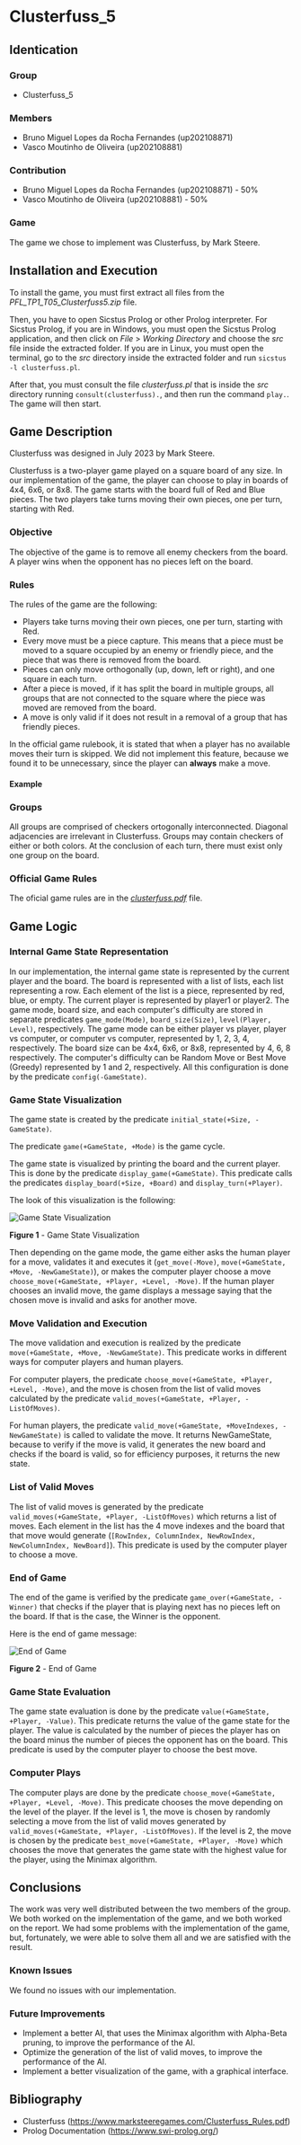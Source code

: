 # Clusterfuss_5

## Identication

### Group

- Clusterfuss_5

### Members

- Bruno Miguel Lopes da Rocha Fernandes (up202108871)
- Vasco Moutinho de Oliveira (up202108881)

### Contribution

- Bruno Miguel Lopes da Rocha Fernandes (up202108871) - 50%
- Vasco Moutinho de Oliveira (up202108881) - 50%

### Game

The game we chose to implement was Clusterfuss, by Mark Steere.

## Installation and Execution

To install the game, you must first extract all files from the *PFL_TP1_T05_Clusterfuss5.zip* file.

Then, you have to open Sicstus Prolog or other Prolog interpreter. For Sicstus Prolog, if you are in Windows, you must open the Sicstus Prolog application, and then click on *File* > *Working Directory* and choose the *src* file inside the extracted folder. If you are in Linux, you must open the terminal, go to the *src* directory inside the extracted folder and run `sicstus -l clusterfuss.pl`.

After that, you must consult the file *clusterfuss.pl* that is inside the *src* directory running `consult(clusterfuss).`, and then run the command `play.`. The game will then start.

## Game Description

Clusterfuss was designed in July 2023 by Mark Steere.

Clusterfuss is a two-player game played on a square board of any size. In our implementation of the game, the player can choose to play in boards of 4x4, 6x6, or 8x8. The game starts with the board full of Red and Blue pieces. The two players take turns moving their own pieces, one per turn, starting with Red.

### Objective

The objective of the game is to remove all enemy checkers from the board. A player wins when the opponent has no pieces left on the board.

### Rules

The rules of the game are the following:

- Players take turns moving their own pieces, one per turn, starting with Red.
- Every move must be a piece capture. This means that a piece must be moved to a square occupied by an enemy or friendly piece, and the piece that was there is removed from the board.
- Pieces can only move orthogonally (up, down, left or right), and one square in each turn.
- After a piece is moved, if it has split the board in multiple groups, all groups that are not connected to the square where the piece was moved are removed from the board.
- A move is only valid if it does not result in a removal of a group that has friendly pieces.

In the official game rulebook, it is stated that when a player has no available moves their turn is skipped. We did not implement this feature, because we found it to be unnecessary, since the player can **always** make a move.

#### Example 

### Groups

All groups are comprised of checkers ortogonally interconnected. Diagonal adjacencies are irrelevant in Clusterfuss. Groups may contain checkers of either or both colors. At the conclusion of each turn, there must exist only one group on the board.

### Official Game Rules

The oficial game rules are in the *[clusterfuss.pdf](clusterfuss.pdf)* file.

## Game Logic

### Internal Game State Representation

In our implementation, the internal game state is represented by the current player and the board. The board is represented with a list of lists, each list representing a row. Each element of the list is a piece, represented by red, blue, or empty. The current player is represented by player1 or player2. The game mode, board size, and each computer's difficulty are stored in separate predicates `game_mode(Mode)`, `board_size(Size)`, `level(Player, Level)`, respectively. The game mode can be either player vs player, player vs computer, or computer vs computer, represented by 1, 2, 3, 4, respectively. The board size can be 4x4, 6x6, or 8x8, represented by 4, 6, 8 respectively. The computer's difficulty can be Random Move or Best Move (Greedy) represented by 1 and 2, respectively.
All this configuration is done by the predicate `config(-GameState)`.

### Game State Visualization

The game state is created by the predicate `initial_state(+Size, -GameState)`.

The predicate `game(+GameState, +Mode)` is the game cycle.

The game state is visualized by printing the board and the current player. This is done by the predicate `display_game(+GameState)`. This predicate calls the predicates `display_board(+Size, +Board)` and `display_turn(+Player)`.

The look of this visualization is the following:

![Game State Visualization](images/display_game.png)

**Figure 1** - Game State Visualization

Then depending on the game mode, the game either asks the human player for a move, validates it and executes it (`get_move(-Move)`, `move(+GameState, +Move, -NewGameState)`), or makes the computer player choose a move `choose_move(+GameState, +Player, +Level, -Move)`. If the human player chooses an invalid move, the game displays a message saying that the chosen move is invalid and asks for another move.

### Move Validation and Execution

The move validation and execution is realized by the predicate `move(+GameState, +Move, -NewGameState)`.
This predicate works in different ways for computer players and human players.

For computer players, the predicate `choose_move(+GameState, +Player, +Level, -Move)`, and the move is chosen from the list of valid moves
calculated by the predicate `valid_moves(+GameState, +Player, -ListOfMoves)`.

For human players, the predicate `valid_move(+GameState, +MoveIndexes, -NewGameState)` is called to validate the move. It returns NewGameState, because to verify if the move is valid, it generates the new board and checks if the board is valid, so for efficiency purposes, it returns the new state.

### List of Valid Moves

The list of valid moves is generated by the predicate `valid_moves(+GameState, +Player, -ListOfMoves)` which returns a list of moves. Each element in the list has the 4 move indexes and the board that that move would generate (`[RowIndex, ColumnIndex, NewRowIndex, NewColumnIndex, NewBoard]`). This predicate is used by the computer player to choose a move.

### End of Game

The end of the game is verified by the predicate `game_over(+GameState, -Winner)` that checks if the player that is playing next has no pieces left on the board. If that is the case, the Winner is the opponent.

Here is the end of game message:

![End of Game](images/end_game.png)

**Figure 2** - End of Game

### Game State Evaluation

The game state evaluation is done by the predicate `value(+GameState, +Player, -Value)`. This predicate returns the value of the game state for the player. The value is calculated by the number of pieces the player has on the board minus the number of pieces the opponent has on the board. This predicate is used by the computer player to choose the best move.

### Computer Plays

The computer plays are done by the predicate `choose_move(+GameState, +Player, +Level, -Move)`. This predicate chooses the move depending on the level of the player. If the level is 1, the move is chosen by randomly selecting a move from the list of valid moves generated by `valid_moves(+GameState, +Player, -ListOfMoves)`. If the level is 2, the move is chosen by the predicate `best_move(+GameState, +Player, -Move)` which chooses the move that generates the game state with the highest value for the player, using the Minimax algorithm.

## Conclusions

The work was very well distributed between the two members of the group. We both worked on the implementation of the game, and we both worked on the report. We had some problems with the implementation of the game, but, fortunately, we were able to solve them all and we are satisfied with the result.

### Known Issues

We found no issues with our implementation.

### Future Improvements

- Implement a better AI, that uses the Minimax algorithm with Alpha-Beta pruning, to improve the performance of the AI.
- Optimize the generation of the list of valid moves, to improve the performance of the AI.
- Implement a better visualization of the game, with a graphical interface.

## Bibliography

- Clusterfuss (https://www.marksteeregames.com/Clusterfuss_Rules.pdf)
- Prolog Documentation (https://www.swi-prolog.org/)
